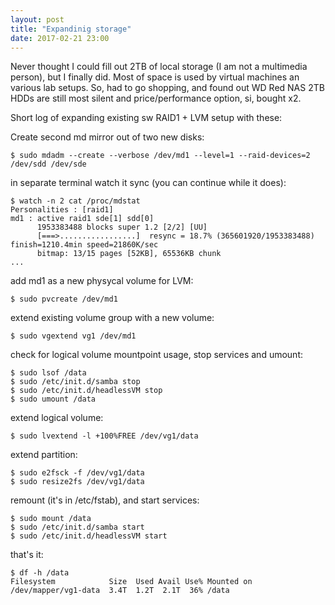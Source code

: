 ```yaml
---
layout: post
title: "Expandinig storage"
date: 2017-02-21 23:00
---
```


Never thought I could fill out 2TB of local storage (I am not a multimedia person), but I finally did.
Most of space is used by virtual machines an various lab setups. So, had to go shopping, and found out
WD Red NAS 2TB HDDs are still most silent and price/performance option, si, bought x2.

Short log of expanding existing sw RAID1 + LVM setup with these:

Create second md mirror out of two new disks:

~~~
$ sudo mdadm --create --verbose /dev/md1 --level=1 --raid-devices=2 /dev/sdd /dev/sde
~~~

in separate terminal watch it sync (you can continue while it does):

~~~
$ watch -n 2 cat /proc/mdstat
Personalities : [raid1] 
md1 : active raid1 sde[1] sdd[0]
      1953383488 blocks super 1.2 [2/2] [UU]
      [===>.................]  resync = 18.7% (365601920/1953383488) finish=1210.4min speed=21860K/sec
      bitmap: 13/15 pages [52KB], 65536KB chunk
...
~~~

add md1 as a new physycal volume for LVM:

~~~
$ sudo pvcreate /dev/md1
~~~

extend existing volume group with a new volume:

~~~
$ sudo vgextend vg1 /dev/md1
~~~

check for logical volume mountpoint usage, stop services and umount:

~~~
$ sudo lsof /data
$ sudo /etc/init.d/samba stop
$ sudo /etc/init.d/headlessVM stop
$ sudo umount /data
~~~

extend logical volume:

~~~
$ sudo lvextend -l +100%FREE /dev/vg1/data
~~~

extend partition:

~~~
$ sudo e2fsck -f /dev/vg1/data
$ sudo resize2fs /dev/vg1/data
~~~

remount (it's in /etc/fstab), and start services:

~~~
$ sudo mount /data
$ sudo /etc/init.d/samba start
$ sudo /etc/init.d/headlessVM start
~~~

that's it:

~~~
$ df -h /data
Filesystem            Size  Used Avail Use% Mounted on
/dev/mapper/vg1-data  3.4T  1.2T  2.1T  36% /data
~~~
